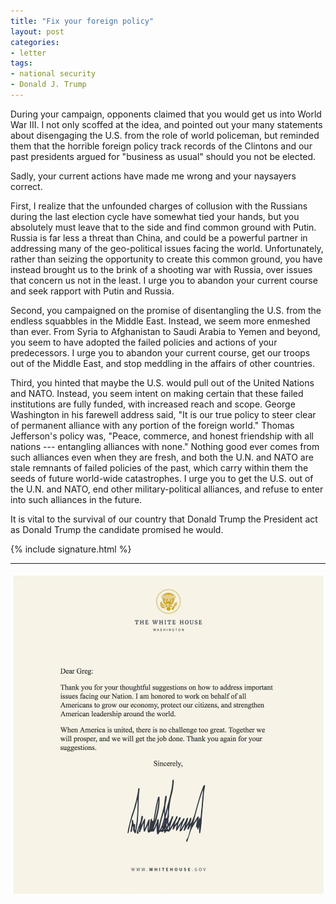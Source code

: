```yaml
---
title: "Fix your foreign policy"
layout: post
categories:
- letter
tags:
- national security
- Donald J. Trump
---
```


During your campaign, opponents claimed that you would get us into World War III. I not only scoffed at the idea, and pointed out your many statements about disengaging the U.S. from the role of world policeman, but reminded them that the horrible foreign policy track records of the Clintons and our past presidents argued for "business as usual" should you not be elected.

Sadly, your current actions have made me wrong and your naysayers correct.

First, I realize that the unfounded charges of collusion with the Russians during the last election cycle have somewhat tied your hands, but you absolutely must leave that to the side and find common ground with Putin. Russia is far less a threat than China, and could be a powerful partner in addressing many of the geo-political issues facing the world. Unfortunately, rather than seizing the opportunity to create this common ground, you have instead brought us to the brink of a shooting war with Russia, over issues that concern us not in the least. I urge you to abandon your current course and seek rapport with Putin and Russia.

Second, you campaigned on the promise of disentangling the U.S. from the endless squabbles in the Middle East. Instead, we seem more enmeshed than ever. From Syria to Afghanistan to Saudi Arabia to Yemen and beyond, you seem to have adopted the failed policies and actions of your predecessors. I urge you to abandon your current course, get our troops out of the Middle East, and stop meddling in the affairs of other countries.

Third, you hinted that maybe the U.S. would pull out of the United Nations and NATO. Instead, you seem intent on making certain that these failed institutions are fully funded, with increased reach and scope. George Washington in his farewell address said, "It is our true policy to steer clear of permanent alliance with any portion of the foreign world." Thomas Jefferson's policy was, "Peace, commerce, and honest friendship with all nations --- entangling alliances with none." Nothing good ever comes from such alliances even when they are fresh, and both the U.N. and NATO are stale remnants of failed policies of the past, which carry within them the seeds of future world-wide catastrophes. I urge you to get the U.S. out of the U.N. and NATO, end other military-political alliances, and refuse to enter into such alliances in the future.

It is vital to the survival of our country that Donald Trump the President act as Donald Trump the candidate promised he would.

{% include signature.html %}

---

[![Trump response](/assets/img/2017/06/2017-06-23-trump-response.jpg)](/assets/img/2017/06/2017-06-23-trump-response.jpg)